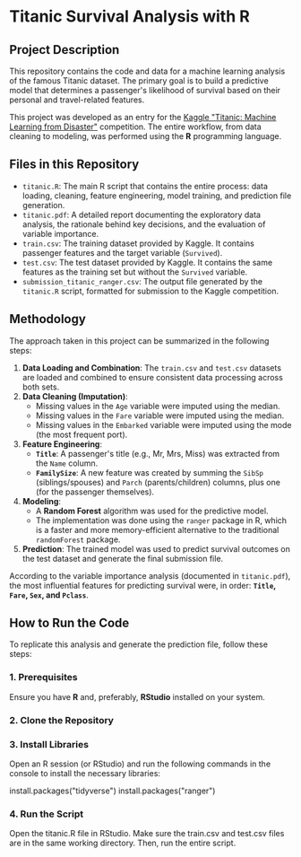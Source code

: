 # Titanic Survival Analysis with R

## Project Description

This repository contains the code and data for a machine learning analysis of the famous Titanic dataset. The primary goal is to build a predictive model that determines a passenger's likelihood of survival based on their personal and travel-related features.

This project was developed as an entry for the [Kaggle "Titanic: Machine Learning from Disaster"](https://www.kaggle.com/competitions/titanic/data) competition. The entire workflow, from data cleaning to modeling, was performed using the **R** programming language.

## Files in this Repository

* `titanic.R`: The main R script that contains the entire process: data loading, cleaning, feature engineering, model training, and prediction file generation.
* `titanic.pdf`: A detailed report documenting the exploratory data analysis, the rationale behind key decisions, and the evaluation of variable importance.
* `train.csv`: The training dataset provided by Kaggle. It contains passenger features and the target variable (`Survived`).
* `test.csv`: The test dataset provided by Kaggle. It contains the same features as the training set but without the `Survived` variable.
* `submission_titanic_ranger.csv`: The output file generated by the `titanic.R` script, formatted for submission to the Kaggle competition.

## Methodology

The approach taken in this project can be summarized in the following steps:

1.  **Data Loading and Combination**: The `train.csv` and `test.csv` datasets are loaded and combined to ensure consistent data processing across both sets.
2.  **Data Cleaning (Imputation)**:
    * Missing values in the `Age` variable were imputed using the median.
    * Missing values in the `Fare` variable were imputed using the median.
    * Missing values in the `Embarked` variable were imputed using the mode (the most frequent port).
3.  **Feature Engineering**:
    * **`Title`**: A passenger's title (e.g., Mr, Mrs, Miss) was extracted from the `Name` column.
    * **`FamilySize`**: A new feature was created by summing the `SibSp` (siblings/spouses) and `Parch` (parents/children) columns, plus one (for the passenger themselves).
4.  **Modeling**:
    * A **Random Forest** algorithm was used for the predictive model.
    * The implementation was done using the `ranger` package in R, which is a faster and more memory-efficient alternative to the traditional `randomForest` package.
5.  **Prediction**: The trained model was used to predict survival outcomes on the test dataset and generate the final submission file.

According to the variable importance analysis (documented in `titanic.pdf`), the most influential features for predicting survival were, in order: **`Title`, `Fare`, `Sex`, and `Pclass`**.

## How to Run the Code

To replicate this analysis and generate the prediction file, follow these steps:

### 1. Prerequisites

Ensure you have **R** and, preferably, **RStudio** installed on your system.

### 2. Clone the Repository

### 3. Install Libraries
Open an R session (or RStudio) and run the following commands in the console to install the necessary libraries:

install.packages("tidyverse")
install.packages("ranger")

### 4. Run the Script
Open the titanic.R file in RStudio. Make sure the train.csv and test.csv files are in the same working directory. Then, run the entire script.
